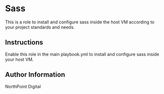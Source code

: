 # Sass

This is a role to install and configure sass inside the host VM according to your project standards and needs.

## Instructions

Enable this role in the main playbook.yml to install and configure sass inside your host VM.

## Author Information

NorthPoint Digital
